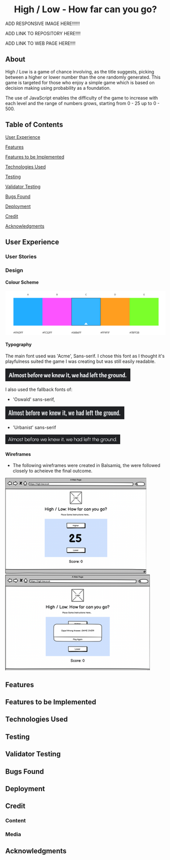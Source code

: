 <h1 align="center">High / Low - How far can you go?</h1>

ADD RESPONSIVE IMAGE HERE!!!!!!

ADD LINK TO REPOSITORY HERE!!!!

ADD LINK TO WEB PAGE HERE!!!!

## About
High / Low is a game of chance involving, as the title suggests, picking between a higher or lower number than the one randomly generated. This game is targeted for those who enjoy a simple game which is based on decision making using probability as a foundation. 

The use of JavaScript enables the difficulty of the game to increase with each level and the range of numbers grows, starting from 0 - 25 up to 0 - 500.

## Table of Contents

[User Experience](#user-experience)

[Features](#features)

[Features to be Implemented](#features-to-be-implemented)

[Technologies Used](#technologies-used)

[Testing](#testing)

[Validator Testing](#validator-testing)

[Bugs Found](#bugs-found)

[Deployment](#deployment)

[Credit](#credit)

[Acknowledgments](#Acknowledgments)

## User Experience
### User Stories

### Design

#### Colour Scheme
<img src="assets/images/adobe-color-wheel.png"> 

#### Typography

The main font used was 'Acme', Sans-serif. I chose this font as I thought it's playfulness suited the game I was creating but was still easily readable. 

<img src="assets/images/acme-google-fonts-min.png" height="40px">

I also used the fallback fonts of:
- 'Oswald' sans-serif, 

 <img src="assets/images/oswald-google-fonts-min.png" height="40px">
 
 - 'Urbanist' sans-serif

 <img src="assets/images/urbanist-google-fonts-min.png" height="30px">

#### Wireframes

- The following wireframes were created in Balsamiq, the were followed closely to acheieve the final outcome. 

<img src="assets/images/load-page-wireframe-min.png" height="300px"> 

<img src="assets/images/incorrect-answer-wireframe-min.png" height="300px"> 


## Features

## Features to be Implemented

## Technologies Used
## Testing
## Validator Testing
## Bugs Found 
## Deployment 
## Credit
### Content 
### Media 
## Acknowledgments







